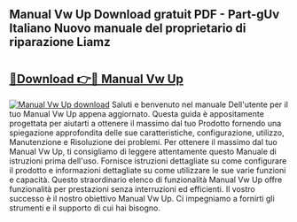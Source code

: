 ## Manual Vw Up Download gratuit PDF - Part-gUv Italiano Nuovo manuale del proprietario di riparazione Liamz

# <h2><a href="http://dfgsypa.blite.top/?on=Manual+Vw+Up">🔗Download 👉🔴 Manual Vw Up</a></h2>

[![Manual Vw Up download](https://i.imgur.com/lujVjoI.png)](http://dfgsypa.blite.top/?on=Manual+Vw+Up)
Saluti e benvenuto nel manuale Dell'utente per il tuo Manual Vw Up appena aggiornato. Questa guida è appositamente progettata per aiutarti a ottenere il massimo dal tuo Prodotto fornendo una spiegazione approfondita delle sue caratteristiche, configurazione, utilizzo, Manutenzione e Risoluzione dei problemi. Per ottenere il massimo dal tuo Manual Vw Up, ti consigliamo di leggere attentamente questo Manuale di istruzioni prima dell'uso. Fornisce istruzioni dettagliate su come configurare il prodotto e informazioni dettagliate su come utilizzare le sue varie funzioni e capacità. Questo straordinario elenco di funzionalità Manual Vw Up offre funzionalità per prestazioni senza interruzioni ed efficienti. Il vostro successo è il nostro obiettivo Manual Vw Up. Ci impegniamo a fornirti gli strumenti e il supporto di cui hai bisogno.
